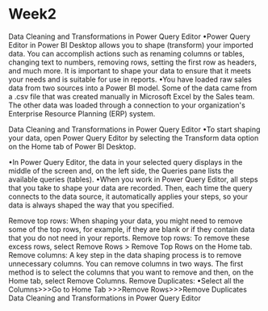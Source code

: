 # Week2
Data Cleaning and Transformations in Power Query Editor
•Power Query Editor in Power BI Desktop allows you to shape (transform) your imported data. You can accomplish actions such as renaming columns or tables, changing text to numbers, removing rows, setting the first row as headers, and much more. It is important to shape your data to ensure that it meets your needs and is suitable for use in reports.
•You have loaded raw sales data from two sources into a Power BI model. Some of the data came from a .csv file that was created manually in Microsoft Excel by the Sales team. The other data was loaded through a connection to your organization's Enterprise Resource Planning (ERP) system.

Data Cleaning and Transformations in Power Query Editor
•To start shaping your data, open Power Query Editor by selecting the Transform data option on the Home tab of Power BI Desktop.

•In Power Query Editor, the data in your selected query displays in the middle of the screen and, on the left side, the Queries pane lists the available queries (tables).
•When you work in Power Query Editor, all steps that you take to shape your data are recorded. Then, each time the query connects to the data source, it automatically applies your steps, so your data is always shaped the way that you specified.

Remove top rows: When shaping your data, you might need to remove some of the top rows, for example, if they are blank or if they contain data that you do not need in your reports.
Remove top rows: To remove these excess rows, select Remove Rows > Remove Top Rows on the Home tab.
Remove columns: A key step in the data shaping process is to remove unnecessary columns.
You can remove columns in two ways. The first method is to select the columns that you want to remove and then, on the Home tab, select Remove Columns.
Remove Duplicates:
•Select all the Columns>>>Go to Home Tab >>>Remove Rows>>>Remove Duplicates
Data Cleaning and Transformations in Power Query Editor
